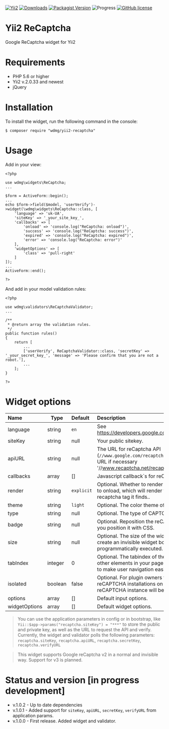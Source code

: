 [![Yii2](https://img.shields.io/badge/required-Yii2_v2.0.33-blue.svg)](https://packagist.org/packages/yiisoft/yii2)
[![Downloads](https://img.shields.io/packagist/dt/wdmg/yii2-recaptcha.svg)](https://packagist.org/packages/wdmg/yii2-recaptcha)
[![Packagist Version](https://img.shields.io/packagist/v/wdmg/yii2-recaptcha.svg)](https://packagist.org/packages/wdmg/yii2-recaptcha)
![Progress](https://img.shields.io/badge/progress-in_development-red.svg)
[![GitHub license](https://img.shields.io/github/license/wdmg/yii2-recaptcha.svg)](https://github.com/wdmg/yii2-recaptcha/blob/master/LICENSE)

# Yii2 ReCaptcha
Google ReCaptcha widget for Yii2

# Requirements 
* PHP 5.6 or higher
* Yii2 v.2.0.33 and newest
* jQuery

# Installation
To install the widget, run the following command in the console:

`$ composer require "wdmg/yii2-recaptcha"`

# Usage
Add in your view:

    <?php
    
    use wdmg\widgets\ReCaptcha;
    ...
    
    $form = ActiveForm::begin();
    ...
    echo $form->field($model, 'userVerify')->widget(\wdmg\widgets\ReCaptcha::class, [
        'language' => 'uk-UA',
        'siteKey' => '_your_site_key_',
        'callbacks' => [
            'onload' => 'console.log("ReCaptcha: onload")',
            'success' => 'console.log("ReCaptcha: success")',
            'expired' => 'console.log("ReCaptcha: expired")',
            'error' => 'console.log("ReCaptcha: error")'
        ],
        'widgetOptions' => [
            'class' => 'pull-right'
        ]
    ]);
    ...
    ActiveForm::end();
    
    ?>

And add in your model validation rules:

    <?php
    
    use wdmg\validators\ReCaptchaValidator;
    ...
    
    /**
     * @return array the validation rules.
     */
    public function rules()
    {
        return [
            ...
            ['userVerify', ReCaptchaValidator::class, 'secretKey' => '_your_secret_key_', 'message' => 'Please confirm that you are not a robot.'],
            ...
        ];
    }
    
    ?>

# Widget options

| Name          | Type    | Default                   | Description            |
|:------------- | ------- |:------------------------- |:---------------------- |
| language      | string  | `en`        | See https://developers.google.com/recaptcha/docs/language. |
| siteKey       | string  | null        | Your public sitekey. |
| apiURL        | string  | null        | The URL for reCaptcha API (`//www.google.com/recaptcha/api.js` or use alternative URL if necessary '//www.recaptcha.net/recaptcha/api.js').|
| callbacks     | array   | []          | Javascript callback`s for reCaptcha events. |
| render        | string  | `explicit`  | Optional. Whether to render the widget explicitly. Defaults to onload, which will render the widget in the first g-recaptcha tag it finds..  |
| theme         | string  | `light`     | Optional. The color theme of the widget |
| type          | string  | null        | Optional. The type of CAPTCHA to serve. |
| badge         | string  | null        | Optional. Reposition the reCAPTCHA badge. 'inline' lets you position it with CSS.  |
| size          | string  | null        | Optional. The size of the widget. Use `invisible` value for create an invisible widget bound to a div and programmatically executed. |
| tabIndex      | integer | 0           | Optional. The tabindex of the widget and challenge. If other elements in your page use tabindex, it should be set to make user navigation easier. |
| isolated      | boolean | false       | Optional. For plugin owners to not interfere with existing reCAPTCHA installations on a page. If true, this reCAPTCHA instance will be part of a separate ID space. |
| options       | array   | []          | Default input options. |
| widgetOptions | array   | []          | Default widget options. |

> You can use the application parameters in config or in bootstrap, like `Yii::$app->params("recaptcha.siteKey") = "***"` to store the public and private key, as well as the URL to request the API and verify.
Currently, the widget and validator polls the following parameters: `recaptcha.siteKey`, `recaptcha.apiURL`, `recaptcha.secretKey`, `recaptcha.verifyURL`

> This widget supports Google reCaptcha v2 in a normal and invisible way. Support for v3 is planned.

# Status and version [in progress development]
* v.1.0.2 - Up to date dependencies
* v.1.0.1 - Added support for `siteKey`, `apiURL`, `secretKey`, `verifyURL` from application params.
* v.1.0.0 - First release. Added widget and validator.